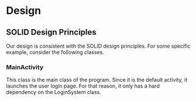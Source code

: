 # Design

## SOLID Design Principles

Our design is consistent with the SOLID design principles. For some specific example, consider the following classes.

### MainActivity

This class is the main class of the program. Since it is the default activity, it launches the user login page. For that reason, it only has a hard dependency on the LoginSystem class. 

